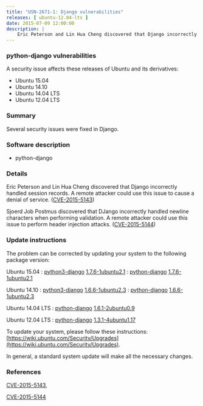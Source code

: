 ```yaml
---
title: "USN-2671-1: Django vulnerabilities"
releases: [ ubuntu-12.04-lts ]
date: 2015-07-09 12:00:00
description: |
    Eric Peterson and Lin Hua Cheng discovered that Django incorrectly handled session records. A remote attacker could use this issue to cause a denial of service. ([CVE-2015-5143](http://people.ubuntu.com/~ubuntu-security/cve/CVE-2015-5143))
--- 
```

 
### python-django vulnerabilities

A security issue affects these releases of Ubuntu and its derivatives:

* Ubuntu 15.04
* Ubuntu 14.10
* Ubuntu 14.04 LTS
* Ubuntu 12.04 LTS

### Summary

Several security issues were fixed in Django. 

### Software description

* python-django 

### Details

Eric Peterson and Lin Hua Cheng discovered that Django incorrectly handled session records. A remote attacker could use this issue to cause a denial of service. ([CVE-2015-5143](http://people.ubuntu.com/~ubuntu-security/cve/CVE-2015-5143))

Sjoerd Job Postmus discovered that DJango incorrectly handled newline characters when performing validation. A remote attacker could use this issue to perform header injection attacks. ([CVE-2015-5144](http://people.ubuntu.com/~ubuntu-security/cve/CVE-2015-5144)) 

### Update instructions

The problem can be corrected by updating your system to the following package version:

Ubuntu 15.04
 : [python3-django](https://launchpad.net/ubuntu/+source/python-django) <span> [1.7.6-1ubuntu2.1](https://launchpad.net/ubuntu/+source/python-django/1.7.6-1ubuntu2.1) </span> 
 : [python-django](https://launchpad.net/ubuntu/+source/python-django) <span> [1.7.6-1ubuntu2.1](https://launchpad.net/ubuntu/+source/python-django/1.7.6-1ubuntu2.1) </span> 

Ubuntu 14.10
 : [python3-django](https://launchpad.net/ubuntu/+source/python-django) <span> [1.6.6-1ubuntu2.3](https://launchpad.net/ubuntu/+source/python-django/1.6.6-1ubuntu2.3) </span> 
 : [python-django](https://launchpad.net/ubuntu/+source/python-django) <span> [1.6.6-1ubuntu2.3](https://launchpad.net/ubuntu/+source/python-django/1.6.6-1ubuntu2.3) </span> 

Ubuntu 14.04 LTS
 : [python-django](https://launchpad.net/ubuntu/+source/python-django) <span> [1.6.1-2ubuntu0.9](https://launchpad.net/ubuntu/+source/python-django/1.6.1-2ubuntu0.9) </span> 

Ubuntu 12.04 LTS
 : [python-django](https://launchpad.net/ubuntu/+source/python-django) <span> [1.3.1-4ubuntu1.17](https://launchpad.net/ubuntu/+source/python-django/1.3.1-4ubuntu1.17) </span> 

To update your system, please follow these instructions: [https://wiki.ubuntu.com/Security/Upgrades](https://wiki.ubuntu.com/Security/Upgrades).

In general, a standard system update will make all the necessary changes. 

### References

 [CVE-2015-5143](http://people.ubuntu.com/~ubuntu-security/cve/CVE-2015-5143), 

 [CVE-2015-5144](http://people.ubuntu.com/~ubuntu-security/cve/CVE-2015-5144)
 
